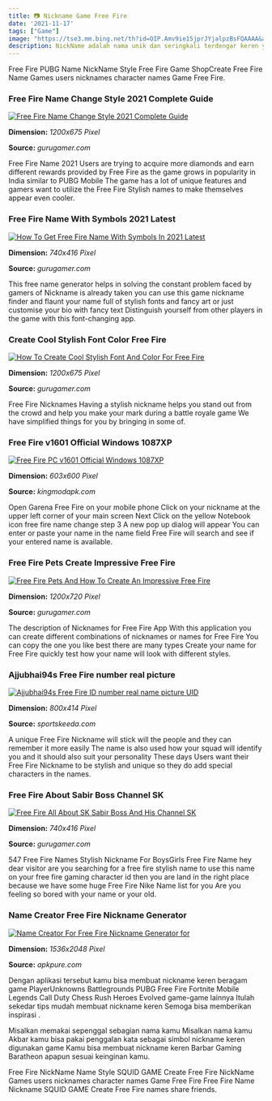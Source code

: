 ```yaml
---
title: 📷 Nickname Game Free Fire
date: '2021-11-17'
tags: ["Game"]
image: "https://tse3.mm.bing.net/th?id=OIP.Amv9ie15jprJYjalpzBsFQAAAA&amp;pid=15.1"
description: NickName adalah nama unik dan seringkali terdengar keren yang diberikan buat para gamer ke karakter game mereka terutama dalam game multiplayer online sepert
---
```




Free Fire PUBG Name NickName Style Free Fire Game ShopCreate Free Fire Name Games users nicknames character names Game Free Fire.



### Free Fire Name Change Style 2021 Complete Guide

[![Free Fire Name Change Style 2021 Complete Guide](https://img.gurugamer.com/resize/1200x-/2021/02/01/free-fire-name-style-2021-cover-c7d8.jpg)](https://img.gurugamer.com/resize/1200x-/2021/02/01/free-fire-name-style-2021-cover-c7d8.jpg)


**Dimension:** _1200x675 Pixel_ 

**Source:** _gurugamer.com_ 


Free Fire Name 2021 Users are trying to acquire more diamonds and earn different rewards provided by Free Fire as the game grows in popularity in India similar to PUBG Mobile The game has a lot of unique features and gamers want to utilize the Free Fire Stylish names to make themselves appear even cooler.


###  Free Fire Name With Symbols 2021 Latest 

[![How To Get Free Fire Name With Symbols In 2021 Latest ](https://img.gurugamer.com/resize/740x-/2021/01/07/free-fire-name-with-symbols-4720.jpg)](https://img.gurugamer.com/resize/740x-/2021/01/07/free-fire-name-with-symbols-4720.jpg)


**Dimension:** _740x416 Pixel_ 

**Source:** _gurugamer.com_ 


This free name generator helps in solving the constant problem faced by gamers of Nickname is already taken you can use this game nickname finder and flaunt your name full of stylish fonts and fancy art or just customise your bio with fancy text Distinguish yourself from other players in the game with this font-changing app.


###  Create Cool Stylish Font Color Free Fire 

[![How To Create Cool Stylish Font And Color For Free Fire ](https://img.gurugamer.com/resize/1200x-/2020/11/13/image-4-free-fire-name-mr-7592.jpg)](https://img.gurugamer.com/resize/1200x-/2020/11/13/image-4-free-fire-name-mr-7592.jpg)


**Dimension:** _1200x675 Pixel_ 

**Source:** _gurugamer.com_ 


Free Fire Nicknames Having a stylish nickname helps you stand out from the crowd and help you make your mark during a battle royale game We have simplified things for you by bringing in some of.


### Free Fire v1601 Official Windows 1087XP

[![Free Fire PC v1601 Official  Windows 1087XP](https://kingmodapk.com/media/2021/06/_3/800x600/free-fire-for-pc_2c066.jpg)](https://kingmodapk.com/media/2021/06/_3/800x600/free-fire-for-pc_2c066.jpg)


**Dimension:** _603x600 Pixel_ 

**Source:** _kingmodapk.com_ 


Open Garena Free Fire on your mobile phone Click on your nickname at the upper left corner of your main screen Next Click on the yellow Notebook icon free fire name change step 3 A new pop up dialog will appear You can enter or paste your name in the name field Free Fire will search and see if your entered name is available.


### Free Fire Pets Create Impressive Free Fire 

[![Free Fire Pets And How To Create An Impressive Free Fire ](https://img.gurugamer.com/resize/1200x-/2020/02/13/free-fire-new-pet-cbaf.jpeg)](https://img.gurugamer.com/resize/1200x-/2020/02/13/free-fire-new-pet-cbaf.jpeg)


**Dimension:** _1200x720 Pixel_ 

**Source:** _gurugamer.com_ 


The description of Nicknames for Free Fire App With this application you can create different combinations of nicknames or names for Free Fire You can copy the one you like best there are many types Create your name for Free Fire quickly test how your name will look with different styles.


### Ajjubhai94s Free Fire number real picture 

[![Ajjubhai94s Free Fire ID number real name picture UID ](https://staticg.sportskeeda.com/editor/2020/10/ce025-16024788674379-800.jpg)](https://staticg.sportskeeda.com/editor/2020/10/ce025-16024788674379-800.jpg)


**Dimension:** _800x414 Pixel_ 

**Source:** _sportskeeda.com_ 


A unique Free Fire Nickname will stick will the people and they can remember it more easily The name is also used how your squad will identify you and it should also suit your personality These days Users want their Free Fire Nickname to be stylish and unique so they do add special characters in the names.


### Free Fire About Sabir Boss Channel SK 

[![Free Fire All About SK Sabir Boss And His Channel  SK ](https://img.gurugamer.com/resize/740x-/2020/09/15/sk-sabir-boss-id-f41d.jpg)](https://img.gurugamer.com/resize/740x-/2020/09/15/sk-sabir-boss-id-f41d.jpg)


**Dimension:** _740x416 Pixel_ 

**Source:** _gurugamer.com_ 


547 Free Fire Names Stylish Nickname For BoysGirls Free Fire Name hey dear visitor are you searching for a free fire stylish name to use this name on your free fire gaming character id then you are land in the right place because we have some huge Free Fire Nike Name list for you Are you feeling so bored with your name or your old.


### Name Creator Free Fire Nickname Generator 

[![Name Creator For Free Fire  Nickname Generator for ](https://image.winudf.com/v2/image1/bmlja25hbWUuZ2VuZXJhdG9yLmZyZWVfc2NyZWVuXzZfMTU2MDQwODk1OF8wNjE/screen-6.jpg?fakeurl=1&amp;type=.jpg)](https://image.winudf.com/v2/image1/bmlja25hbWUuZ2VuZXJhdG9yLmZyZWVfc2NyZWVuXzZfMTU2MDQwODk1OF8wNjE/screen-6.jpg?fakeurl=1&amp;type=.jpg)


**Dimension:** _1536x2048 Pixel_ 

**Source:** _apkpure.com_ 



Dengan aplikasi tersebut kamu bisa membuat nickname keren beragam game PlayerUnknowns Battlegrounds PUBG Free Fire Fortnite Mobile Legends Call Duty Chess Rush Heroes Evolved game-game lainnya Itulah sekedar tips mudah membuat nickname keren Semoga bisa memberikan inspirasi .


Misalkan memakai sepenggal sebagian nama kamu Misalkan nama kamu Akbar kamu bisa pakai penggalan kata sebagai simbol nickname keren digunakan game Kamu bisa membuat nickname keren Barbar Gaming Baratheon apapun sesuai keinginan kamu.


Free Fire NickName Name Style SQUID GAME Create Free Fire NickName Games users nicknames character names Game Free Fire Free Fire Name Nickname SQUID GAME Create Free Fire names share friends.




